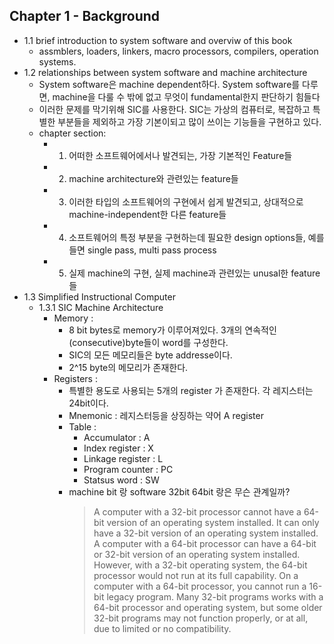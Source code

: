 ## Chapter 1 - Background
- 1.1 brief introduction to system software and overviw of this book
  - assmblers, loaders, linkers, macro processors, compilers, operation systems.
- 1.2 relationships between system software and machine architecture
  - System software은 machine dependent하다. System software를 다루면, machine을 다룰 수 밖에 없고 무엇이 fundamental한지 판단하기 힘들다
  - 이러한 문제를 막기위해 SIC를 사용한다. SIC는 가상의 컴퓨터로, 복잡하고 특별한 부분들을 제외하고 가장 기본이되고 많이 쓰이는 기능들을 구현하고 있다. 
  - chapter section:
    - 1. 어떠한 소프트웨어에서나 발견되는, 가장 기본적인 Feature들
    - 2. machine architecture와 관련있는 feature들
    - 3. 이러한 타입의 소프트웨어의 구현에서 쉽게 발견되고, 상대적으로 machine-independent한 다른 feature들 
    - 4. 소프트웨어의 특정 부분을 구현하는데 필요한 design options들, 예를들면 single pass, multi pass process
    - 5. 실제 machine의 구현, 실제 machine과 관련있는 unusal한 feature들
- 1.3 Simplified Instructional Computer 
  - 1.3.1 SIC Machine Architecture
    - Memory : 
      - 8 bit bytes로 memory가 이루어져있다. 3개의 연속적인(consecutive)byte들이 word를 구성한다.
      - SIC의 모든 메모리들은 byte addresse이다. 
      - 2^15 byte의 메모리가 존재한다.
    - Registers :
      - 특별한 용도로 사용되는 5개의 register 가 존재한다. 각 레지스터는 24bit이다. 
      - Mnemonic : 레지스터등을 상징하는 약어 A register
      - Table :
        - Accumulator : A
        - Index register : X
        - Linkage register : L 
        - Program counter : PC
        - Statsus word : SW
      - machine bit 랑 software 32bit 64bit 랑은 무슨 관계일까?
        > A computer with a 32-bit processor cannot have a 64-bit version of an operating system installed. It can only have a 32-bit version of an operating system installed.
        > A computer with a 64-bit processor can have a 64-bit or 32-bit version of an operating system installed. However, with a 32-bit operating system, the 64-bit processor would not run at its full capability.
        > On a computer with a 64-bit processor, you cannot run a 16-bit legacy program. Many 32-bit programs works with a 64-bit processor and operating system, but some older 32-bit programs may not function properly, or at all, due to limited or no compatibility.
